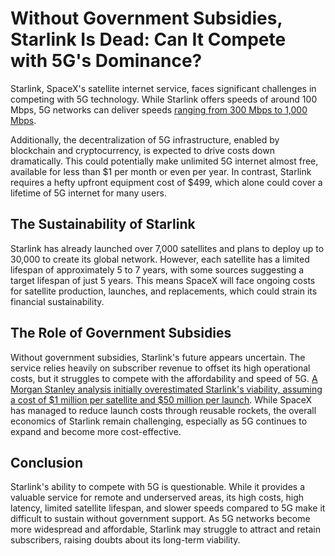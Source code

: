 # Without Government Subsidies, Starlink Is Dead: Can It Compete with 5G's Dominance?

Starlink, SpaceX's satellite internet service, faces significant challenges in competing with 5G technology. While Starlink offers speeds of around 100 Mbps, 5G networks can deliver speeds [ranging from 300 Mbps to 1,000 Mbps](https://www.satelliteinternet.com/resources/starlink-vs-5g-internet/).


Additionally, the decentralization of 5G infrastructure, enabled by blockchain and cryptocurrency, is expected to drive costs down dramatically. This could potentially make unlimited 5G internet almost free, available for less than $1 per month or even per year. In contrast, Starlink requires a hefty upfront equipment cost of $499, which alone could cover a lifetime of 5G internet for many users.


## The Sustainability of Starlink

Starlink has already launched over 7,000 satellites and plans to deploy up to 30,000 to create its global network. However, each satellite has a limited lifespan of approximately 5 to 7 years, with some sources suggesting a target lifespan of just 5 years. This means SpaceX will face ongoing costs for satellite production, launches, and replacements, which could strain its financial sustainability.

## The Role of Government Subsidies

Without government subsidies, Starlink's future appears uncertain. The service relies heavily on subscriber revenue to offset its high operational costs, but it struggles to compete with the affordability and speed of 5G. [A Morgan Stanley analysis initially overestimated Starlink's viability, assuming a cost of $1 million per satellite and $50 million per launch](https://www.nextbigfuture.com/2019/12/spacex-starlink-satellites-cost-well-below-500000-each-and-falcon-9-launches-less-than-30-million.html). While SpaceX has managed to reduce launch costs through reusable rockets, the overall economics of Starlink remain challenging, especially as 5G continues to expand and become more cost-effective.

## Conclusion

Starlink's ability to compete with 5G is questionable. While it provides a valuable service for remote and underserved areas, its high costs, high latency, limited satellite lifespan, and slower speeds compared to 5G make it difficult to sustain without government support. As 5G networks become more widespread and affordable, Starlink may struggle to attract and retain subscribers, raising doubts about its long-term viability.
